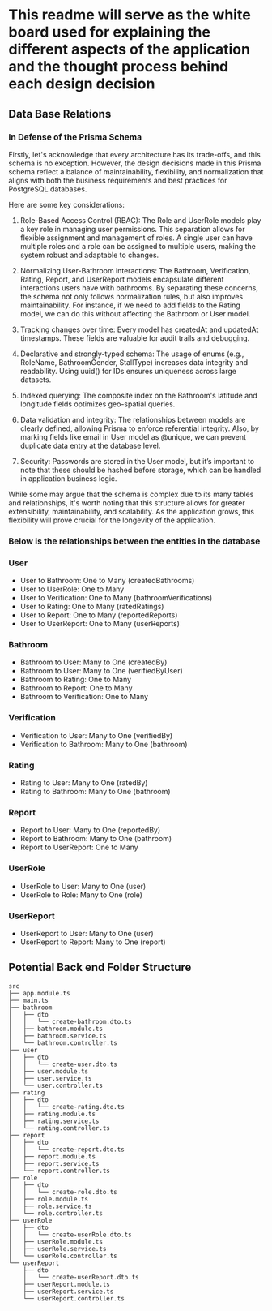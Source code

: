 # This readme will serve as the white board used for explaining the different aspects of the application and the thought process behind each design decision

## Data Base Relations

### In Defense of the Prisma Schema

Firstly, let's acknowledge that every architecture has its trade-offs, and this schema is no exception. However, the design decisions made in this Prisma schema reflect a balance of maintainability, flexibility, and normalization that aligns with both the business requirements and best practices for PostgreSQL databases.

Here are some key considerations:

1. Role-Based Access Control (RBAC): The Role and UserRole models play a key role in managing user permissions. This separation allows for flexible assignment and management of roles. A single user can have multiple roles and a role can be assigned to multiple users, making the system robust and adaptable to changes.

2. Normalizing User-Bathroom interactions: The Bathroom, Verification, Rating, Report, and UserReport models encapsulate different interactions users have with bathrooms. By separating these concerns, the schema not only follows normalization rules, but also improves maintainability. For instance, if we need to add fields to the Rating model, we can do this without affecting the Bathroom or User model.

3. Tracking changes over time: Every model has createdAt and updatedAt timestamps. These fields are valuable for audit trails and debugging.

4. Declarative and strongly-typed schema: The usage of enums (e.g., RoleName, BathroomGender, StallType) increases data integrity and readability. Using uuid() for IDs ensures uniqueness across large datasets.

5. Indexed querying: The composite index on the Bathroom's latitude and longitude fields optimizes geo-spatial queries.

6. Data validation and integrity: The relationships between models are clearly defined, allowing Prisma to enforce referential integrity. Also, by marking fields like email in User model as @unique, we can prevent duplicate data entry at the database level.

7. Security: Passwords are stored in the User model, but it’s important to note that these should be hashed before storage, which can be handled in application business logic.

While some may argue that the schema is complex due to its many tables and relationships, it's worth noting that this structure allows for greater extensibility, maintainability, and scalability. As the application grows, this flexibility will prove crucial for the longevity of the application.

### Below is the relationships between the entities in the database

### User

- User to Bathroom: One to Many (createdBathrooms)
- User to UserRole: One to Many
- User to Verification: One to Many (bathroomVerifications)
- User to Rating: One to Many (ratedRatings)
- User to Report: One to Many (reportedReports)
- User to UserReport: One to Many (userReports)

### Bathroom

- Bathroom to User: Many to One (createdBy)
- Bathroom to User: Many to One (verifiedByUser)
- Bathroom to Rating: One to Many
- Bathroom to Report: One to Many
- Bathroom to Verification: One to Many

### Verification

- Verification to User: Many to One (verifiedBy)
- Verification to Bathroom: Many to One (bathroom)

### Rating

- Rating to User: Many to One (ratedBy)
- Rating to Bathroom: Many to One (bathroom)

### Report

- Report to User: Many to One (reportedBy)
- Report to Bathroom: Many to One (bathroom)
- Report to UserReport: One to Many

### UserRole

- UserRole to User: Many to One (user)
- UserRole to Role: Many to One (role)

### UserReport

- UserReport to User: Many to One (user)
- UserReport to Report: Many to One (report)

## Potential Back end Folder Structure

```plaintext
src
├── app.module.ts
├── main.ts
├── bathroom
│   ├── dto
│   │   └── create-bathroom.dto.ts
│   ├── bathroom.module.ts
│   ├── bathroom.service.ts
│   └── bathroom.controller.ts
├── user
│   ├── dto
│   │   └── create-user.dto.ts
│   ├── user.module.ts
│   ├── user.service.ts
│   └── user.controller.ts
├── rating
│   ├── dto
│   │   └── create-rating.dto.ts
│   ├── rating.module.ts
│   ├── rating.service.ts
│   └── rating.controller.ts
├── report
│   ├── dto
│   │   └── create-report.dto.ts
│   ├── report.module.ts
│   ├── report.service.ts
│   └── report.controller.ts
├── role
│   ├── dto
│   │   └── create-role.dto.ts
│   ├── role.module.ts
│   ├── role.service.ts
│   └── role.controller.ts
├── userRole
│   ├── dto
│   │   └── create-userRole.dto.ts
│   ├── userRole.module.ts
│   ├── userRole.service.ts
│   └── userRole.controller.ts
└── userReport
    ├── dto
    │   └── create-userReport.dto.ts
    ├── userReport.module.ts
    ├── userReport.service.ts
    └── userReport.controller.ts
```
